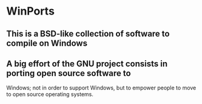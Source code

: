 # WinPorts
## This is a BSD-like collection of software to compile on Windows
## A big effort of the GNU project consists in porting open source software to
  Windows; not in order to support Windows, but to empower people to move to
  open source operating systems.
